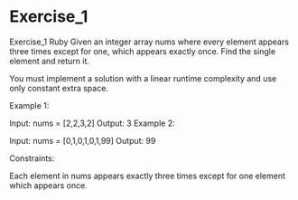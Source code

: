 # Exercise_1
Exercise_1 Ruby
Given an integer array nums where every element appears three times except for one, which appears exactly once. Find the single element and return it.

You must implement a solution with a linear runtime complexity and use only constant extra space.



Example 1:

Input: nums = [2,2,3,2]
Output: 3
Example 2:

Input: nums = [0,1,0,1,0,1,99]
Output: 99


Constraints:

Each element in nums appears exactly three times except for one element which appears once.
